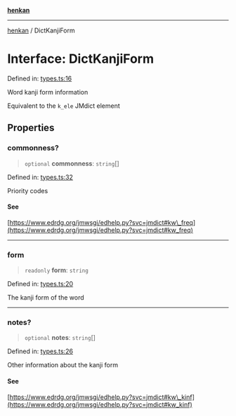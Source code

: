 [**henkan**](../README.md)

***

[henkan](../README.md) / DictKanjiForm

# Interface: DictKanjiForm

Defined in: [types.ts:16](https://github.com/Ronokof/Henkan/blob/207e0013c3766c7ef3adabde09be5f84497f2607/src/types.ts#L16)

Word kanji form information

Equivalent to the `k_ele` JMdict element

## Properties

### commonness?

> `optional` **commonness**: `string`[]

Defined in: [types.ts:32](https://github.com/Ronokof/Henkan/blob/207e0013c3766c7ef3adabde09be5f84497f2607/src/types.ts#L32)

Priority codes

#### See

[https://www.edrdg.org/jmwsgi/edhelp.py?svc=jmdict#kw\_freq](https://www.edrdg.org/jmwsgi/edhelp.py?svc=jmdict#kw_freq)

***

### form

> `readonly` **form**: `string`

Defined in: [types.ts:20](https://github.com/Ronokof/Henkan/blob/207e0013c3766c7ef3adabde09be5f84497f2607/src/types.ts#L20)

The kanji form of the word

***

### notes?

> `optional` **notes**: `string`[]

Defined in: [types.ts:26](https://github.com/Ronokof/Henkan/blob/207e0013c3766c7ef3adabde09be5f84497f2607/src/types.ts#L26)

Other information about the kanji form

#### See

[https://www.edrdg.org/jmwsgi/edhelp.py?svc=jmdict#kw\_kinf](https://www.edrdg.org/jmwsgi/edhelp.py?svc=jmdict#kw_kinf)
